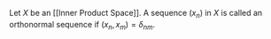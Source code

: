 Let $X$ be an [[Inner Product Space]].
A sequence $(x_{n})$ in $X$ is called an orthonormal sequence if $(x_{n},x_{m})=\delta_{nm}$.